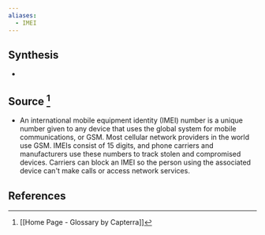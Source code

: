 ```yaml
---
aliases:
  - IMEI
---
```

## Synthesis
- 
## Source [^1]
- An international mobile equipment identity (IMEI) number is a unique number given to any device that uses the global system for mobile communications, or GSM. Most cellular network providers in the world use GSM. IMEIs consist of 15 digits, and phone carriers and manufacturers use these numbers to track stolen and compromised devices. Carriers can block an IMEI so the person using the associated device can't make calls or access network services.
## References

[^1]: [[Home Page - Glossary by Capterra]]